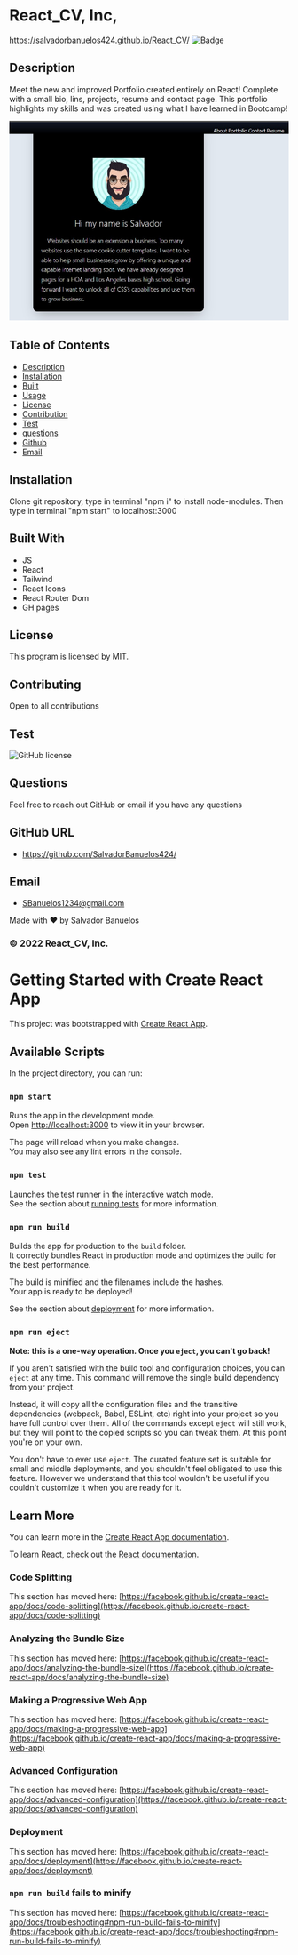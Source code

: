 # React_CV, Inc,
https://salvadorbanuelos424.github.io/React_CV/
![Badge](https://img.shields.io/badge/License-${license}-blue)

## Description
Meet the new and improved Portfolio created entirely on React!  Complete with a small bio, lins, projects, resume and contact page.
This portfolio highlights my skills and was created using what I have learned in Bootcamp!
 
 ![image of application](./src/assets/portfolioreadme.jpg)

 ## Table of Contents
  - [Description](#description)
  - [Installation](#installation)
  - [Built](#Built)
  - [Usage](#usage)
  - [License](#license)
  - [Contribution](#contribution)
  - [Test](#test)
  - [questions](#questions)
  - [Github](#github)
  - [Email](#email)
  
## Installation
Clone git repository, type in terminal "npm i" to install node-modules.
Then type in terminal "npm start" to localhost:3000

## Built With 
* JS
* React
* Tailwind
* React Icons
* React Router Dom
* GH pages

## License
This program is licensed by MIT.

## Contributing
Open to all contributions

## Test
![GitHub license](https://img.shields.io/badge/test-100%25-success)

## Questions
Feel free to reach out GitHub or email if you have any questions

## GitHub URL
* https://github.com/SalvadorBanuelos424/

## Email
* SBanuelos1234@gmail.com

Made with ❤️ by Salvador Banuelos
### © 2022 React_CV, Inc.


# Getting Started with Create React App

This project was bootstrapped with [Create React App](https://github.com/facebook/create-react-app).

## Available Scripts

In the project directory, you can run:

### `npm start`

Runs the app in the development mode.\
Open [http://localhost:3000](http://localhost:3000) to view it in your browser.

The page will reload when you make changes.\
You may also see any lint errors in the console.

### `npm test`

Launches the test runner in the interactive watch mode.\
See the section about [running tests](https://facebook.github.io/create-react-app/docs/running-tests) for more information.

### `npm run build`

Builds the app for production to the `build` folder.\
It correctly bundles React in production mode and optimizes the build for the best performance.

The build is minified and the filenames include the hashes.\
Your app is ready to be deployed!

See the section about [deployment](https://facebook.github.io/create-react-app/docs/deployment) for more information.

### `npm run eject`

**Note: this is a one-way operation. Once you `eject`, you can't go back!**

If you aren't satisfied with the build tool and configuration choices, you can `eject` at any time. This command will remove the single build dependency from your project.

Instead, it will copy all the configuration files and the transitive dependencies (webpack, Babel, ESLint, etc) right into your project so you have full control over them. All of the commands except `eject` will still work, but they will point to the copied scripts so you can tweak them. At this point you're on your own.

You don't have to ever use `eject`. The curated feature set is suitable for small and middle deployments, and you shouldn't feel obligated to use this feature. However we understand that this tool wouldn't be useful if you couldn't customize it when you are ready for it.

## Learn More

You can learn more in the [Create React App documentation](https://facebook.github.io/create-react-app/docs/getting-started).

To learn React, check out the [React documentation](https://reactjs.org/).

### Code Splitting

This section has moved here: [https://facebook.github.io/create-react-app/docs/code-splitting](https://facebook.github.io/create-react-app/docs/code-splitting)

### Analyzing the Bundle Size

This section has moved here: [https://facebook.github.io/create-react-app/docs/analyzing-the-bundle-size](https://facebook.github.io/create-react-app/docs/analyzing-the-bundle-size)

### Making a Progressive Web App

This section has moved here: [https://facebook.github.io/create-react-app/docs/making-a-progressive-web-app](https://facebook.github.io/create-react-app/docs/making-a-progressive-web-app)

### Advanced Configuration

This section has moved here: [https://facebook.github.io/create-react-app/docs/advanced-configuration](https://facebook.github.io/create-react-app/docs/advanced-configuration)

### Deployment

This section has moved here: [https://facebook.github.io/create-react-app/docs/deployment](https://facebook.github.io/create-react-app/docs/deployment)

### `npm run build` fails to minify

This section has moved here: [https://facebook.github.io/create-react-app/docs/troubleshooting#npm-run-build-fails-to-minify](https://facebook.github.io/create-react-app/docs/troubleshooting#npm-run-build-fails-to-minify)

